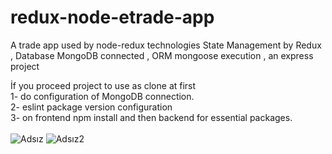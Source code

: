 # redux-node-etrade-app
A trade app used by node-redux technologies
State Management by Redux , Database MongoDB connected , ORM mongoose execution , an express project

İf you proceed project to use as clone at first <br>
1- do configuration of MongoDB connection.<br>
2- eslint package version configuration <br>
3- on frontend npm install and then backend for essential packages.<br><br>
![Adsız](https://user-images.githubusercontent.com/63939769/189636400-e836eacd-6526-49a3-af22-50399ed775ad.png)
![Adsız2](https://user-images.githubusercontent.com/63939769/189636529-8c3f4d21-9be2-431d-9eb8-cff1d7e840ff.png)

